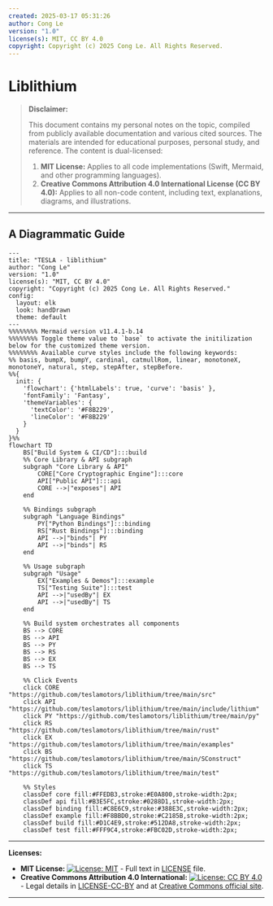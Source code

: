 ```yaml
---
created: 2025-03-17 05:31:26
author: Cong Le
version: "1.0"
license(s): MIT, CC BY 4.0
copyright: Copyright (c) 2025 Cong Le. All Rights Reserved.
---
```




# Liblithium
> **Disclaimer:**
>
> This document contains my personal notes on the topic,
> compiled from publicly available documentation and various cited sources.
> The materials are intended for educational purposes, personal study, and reference.
> The content is dual-licensed:
> 1. **MIT License:** Applies to all code implementations (Swift, Mermaid, and other programming languages).
> 2. **Creative Commons Attribution 4.0 International License (CC BY 4.0):** Applies to all non-code content, including text, explanations, diagrams, and illustrations.
---


## A Diagrammatic Guide 



```mermaid
---
title: "TESLA - liblithium"
author: "Cong Le"
version: "1.0"
license(s): "MIT, CC BY 4.0"
copyright: "Copyright (c) 2025 Cong Le. All Rights Reserved."
config:
  layout: elk
  look: handDrawn
  theme: default
---
%%%%%%%% Mermaid version v11.4.1-b.14
%%%%%%%% Toggle theme value to `base` to activate the initilization below for the customized theme version.
%%%%%%%% Available curve styles include the following keywords:
%% basis, bumpX, bumpY, cardinal, catmullRom, linear, monotoneX, monotoneY, natural, step, stepAfter, stepBefore.
%%{
  init: {
    'flowchart': {'htmlLabels': true, 'curve': 'basis' },
    'fontFamily': 'Fantasy',
    'themeVariables': {
      'textColor': '#F8B229',
      'lineColor': '#F8B229'
    }
  }
}%%
flowchart TD
    BS["Build System & CI/CD"]:::build
    %% Core Library & API subgraph
    subgraph "Core Library & API"
        CORE["Core Cryptographic Engine"]:::core
        API["Public API"]:::api
        CORE -->|"exposes"| API
    end
    
    %% Bindings subgraph
    subgraph "Language Bindings"
        PY["Python Bindings"]:::binding
        RS["Rust Bindings"]:::binding
        API -->|"binds"| PY
        API -->|"binds"| RS
    end

    %% Usage subgraph
    subgraph "Usage"
        EX["Examples & Demos"]:::example
        TS["Testing Suite"]:::test
        API -->|"usedBy"| EX
        API -->|"usedBy"| TS
    end

    %% Build system orchestrates all components
    BS --> CORE
    BS --> API
    BS --> PY
    BS --> RS
    BS --> EX
    BS --> TS

    %% Click Events
    click CORE "https://github.com/teslamotors/liblithium/tree/main/src"
    click API "https://github.com/teslamotors/liblithium/tree/main/include/lithium"
    click PY "https://github.com/teslamotors/liblithium/tree/main/py"
    click RS "https://github.com/teslamotors/liblithium/tree/main/rust"
    click EX "https://github.com/teslamotors/liblithium/tree/main/examples"
    click BS "https://github.com/teslamotors/liblithium/tree/main/SConstruct"
    click TS "https://github.com/teslamotors/liblithium/tree/main/test"

    %% Styles
    classDef core fill:#FFEDB3,stroke:#E0A800,stroke-width:2px;
    classDef api fill:#B3E5FC,stroke:#0288D1,stroke-width:2px;
    classDef binding fill:#C8E6C9,stroke:#388E3C,stroke-width:2px;
    classDef example fill:#F8BBD0,stroke:#C2185B,stroke-width:2px;
    classDef build fill:#D1C4E9,stroke:#512DA8,stroke-width:2px;
    classDef test fill:#FFF9C4,stroke:#FBC02D,stroke-width:2px;

```





---
**Licenses:**

- **MIT License:**  [![License: MIT](https://img.shields.io/badge/License-MIT-yellow.svg)](LICENSE) - Full text in [LICENSE](LICENSE) file.
- **Creative Commons Attribution 4.0 International:** [![License: CC BY 4.0](https://licensebuttons.net/l/by/4.0/88x31.png)](LICENSE-CC-BY) - Legal details in [LICENSE-CC-BY](LICENSE-CC-BY) and at [Creative Commons official site](http://creativecommons.org/licenses/by/4.0/).

---
